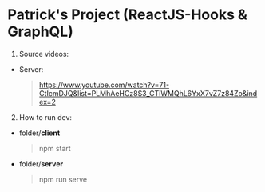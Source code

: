 # Patrick's Project (ReactJS-Hooks & GraphQL)

1. Source videos:

- Server:
  > https://www.youtube.com/watch?v=71-CtIcmDJQ&list=PLMhAeHCz8S3_CTiWMQhL6YxX7vZ7z84Zo&index=2

2. How to run dev:

- folder/**client**
  > npm start
  
- folder/**server**
  > npm run serve
